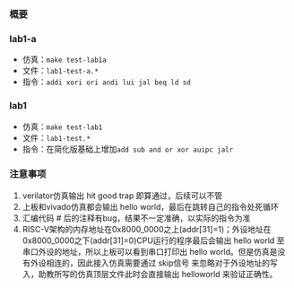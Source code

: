 
### 概要
### lab1-a

- 仿真：`make test-lab1a`
- 文件：`lab1-test-a.*`
- 指令：`addi xori ori andi lui jal beq ld sd`



### lab1 

- 仿真：`make test-lab1`
- 文件：`lab1-test.*`
- 指令：在简化版基础上增加`add sub and or xor auipc jalr`



### 注意事项

1. verilator仿真输出 hit good trap 即算通过，后续可以不管
2. 上板和vivado仿真都会输出 hello world，最后在跳转自己的指令处死循环
3. 汇编代码 # 后的注释有bug，结果不一定准确，以实际的指令为准
4. RISC-V架构的内存地址在0x8000_0000之上(addr[31]=1)；外设地址在0x8000_0000之下(addr[31]=0)CPU运行的程序最后会输出 hello world 至串口外设的地址，所以上板可以看到串口打印出 hello world。但是仿真是没有外设相连的，因此接入仿真需要通过 skip信号 来忽略对于外设地址的写入，助教所写的仿真顶层文件此时会直接输出 helloworld 来验证正确性。







